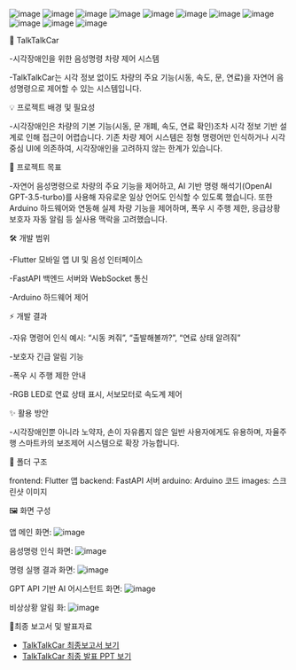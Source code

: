 ![image](https://github.com/user-attachments/assets/69a435b6-b46c-45c8-9264-6a2796416bdd)
![image](https://github.com/user-attachments/assets/2e863443-3b9f-4b35-b05b-f7b2eae9f1b7)
![image](https://github.com/user-attachments/assets/a23e76a9-f72f-4a22-9e4c-2a4309359ed2)
![image](https://github.com/user-attachments/assets/191513bf-f5a8-4cfd-ab6e-fc042c2b7a14)
![image](https://github.com/user-attachments/assets/c1ddd8fd-d5f4-40ca-95d4-eac0613503b7)
![image](https://github.com/user-attachments/assets/5681c222-f938-4bdd-ac47-4a4d23916244)
![image](https://github.com/user-attachments/assets/f4f71365-49e0-460f-beeb-37a186dbc05e)
![image](https://github.com/user-attachments/assets/8be7b9bb-8b79-4f47-8d16-8071417159cc)
![image](https://github.com/user-attachments/assets/1bc92af6-b0f4-43f6-9b54-ca3de27f6b53)
![image](https://github.com/user-attachments/assets/8190787f-67d6-4a37-9dbc-c77568706d81)
![image](https://github.com/user-attachments/assets/414cc7ad-5a45-4519-b39d-7083a06599f8)

🚗 TalkTalkCar

-시각장애인을 위한 음성명령 차량 제어 시스템

-TalkTalkCar는 시각 정보 없이도 차량의 주요 기능(시동, 속도, 문, 연료)을 자연어 음성명령으로 제어할 수 있는 시스템입니다.

💡 프로젝트 배경 및 필요성

-시각장애인은 차량의 기본 기능(시동, 문 개폐, 속도, 연료 확인)조차 시각 정보 기반 설계로 인해 접근이 어렵습니다. 기존 차량 제어 시스템은 정형 명령어만 인식하거나 시각 중심 UI에 의존하여, 시각장애인을 고려하지 않는 한계가 있습니다.

🎯 프로젝트 목표

-자연어 음성명령으로 차량의 주요 기능을 제어하고, AI 기반 명령 해석기(OpenAI GPT-3.5-turbo)를 사용해 자유로운 일상 언어도 인식할 수 있도록 했습니다. 또한 Arduino 하드웨어와 연동해 실제 차량 기능을 제어하며, 폭우 시 주행 제한, 응급상황 보호자 자동 알림 등 실사용 맥락을 고려했습니다.

🛠️ 개발 범위

-Flutter 모바일 앱 UI 및 음성 인터페이스

-FastAPI 백엔드 서버와 WebSocket 통신

-Arduino 하드웨어 제어


⚡ 개발 결과

-자유 명령어 인식 예시: “시동 켜줘”, “출발해볼까?”, “연료 상태 알려줘”

-보호자 긴급 알림 기능

-폭우 시 주행 제한 안내

-RGB LED로 연료 상태 표시, 서보모터로 속도계 제어

✨ 활용 방안

-시각장애인뿐 아니라 노약자, 손이 자유롭지 않은 일반 사용자에게도 유용하며, 자율주행 스마트카의 보조제어 시스템으로 확장 가능합니다.


📂 폴더 구조

frontend: Flutter 앱
backend: FastAPI 서버
arduino: Arduino 코드
images: 스크린샷 이미지

🖼️ 화면 구성 

앱 메인 화면: ![image](https://github.com/user-attachments/assets/1d97ffa8-38af-43b0-92cb-9b722282b2b5)

음성명령 인식 화면: ![image](https://github.com/user-attachments/assets/404d26cb-5760-4581-8afb-960ab1060568)

명령 실행 결과 화면: ![image](https://github.com/user-attachments/assets/b666678d-1288-4a5e-bf31-eed71d51694a)

GPT API 기반 AI 어시스턴트 화면: ![image](https://github.com/user-attachments/assets/149b9e79-abff-4c78-9b10-2a16e438362f)

비상상황 알림 화: ![image](https://github.com/user-attachments/assets/8b5a83e6-6464-4575-af5d-29fe8079a24b)


📄최종 보고서 및 발표자료

- [TalkTalkCar 최종보고서 보기](docs/%5B캡스톤_%EC%B5%9C%EC%A2%85%EB%B3%B4%EA%B3%A0%EC%84%9C%5D.pdf)
- [TalkTalkCar 최종 발표 PPT 보기](docs/TalkTalkCar_0611(%EC%B5%9C%EC%A2%85%20%EB%B0%9C%ED%91%9C%20PPT).pptx)



